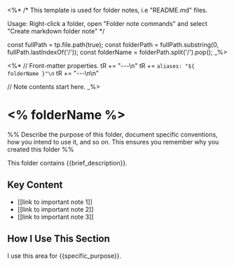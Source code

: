 <%*
/*
This template is used for folder notes, i.e "README.md" files.

Usage:
Right-click a folder, open "Folder note commands" and select "Create markdown folder note"
*/

const fullPath = tp.file.path(true);
const folderPath = fullPath.substring(0, fullPath.lastIndexOf('/'));
const folderName = folderPath.split('/').pop();
_%>

<%*
// Front-matter properties.
tR += "---\n"
tR += `aliases: "${ folderName }"\n`
tR += "---\n\n"

// Note contents start here.
_%>

# <% folderName %>

%% Describe the purpose of this folder, document specific conventions, how you intend to use it, and so on. This ensures you remember why you created this folder %%

This folder contains {{brief_description}}.

## Key Content

- [[link to important note 1]]
- [[link to important note 2]]
- [[link to important note 3]]

## How I Use This Section

I use this area for {{specific_purpose}}.
